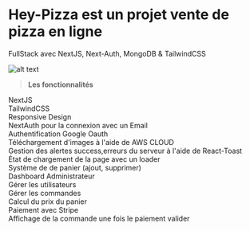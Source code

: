 # Hey-Pizza est un projet vente de pizza en ligne<br>
FullStack avec NextJS, Next-Auth, MongoDB & TailwindCSS

![alt text](https://i.ibb.co/hm9Sz2s/heypizza.png)


> <b>Les fonctionnalités </b>

NextJS <br/>
TailwindCSS <br/>
Responsive Design <br/>
NextAuth pour la connexion avec un Email <br/>
Authentification Google Oauth <br/>
Téléchargement d'images à l'aide de AWS CLOUD <br/>
Gestion des alertes success,erreurs du serveur à l'aide de React-Toast <br/>
État de chargement de la page avec un loader <br/>
Système de de panier (ajout, supprimer) <br/>
Dashboard Administrateur <br/>
Gérer les utilisateurs <br/>
Gérer les commandes <br/>
Calcul du prix du panier <br/>
Paiement avec Stripe <br/>
Affichage de la commande une fois le paiement valider <br/>



